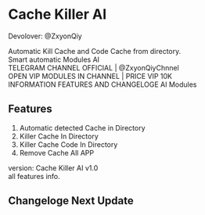# Cache Killer AI
Devolover: @ZxyonQiy

 Automatic Kill Cache and Code Cache from directory. <br />
 Smart automatic Modules AI <br />
 TELEGRAM CHANNEL OFFICIAL | @ZxyonQiyChnnel <br />
  OPEN VIP MODULES IN CHANNEL | PRICE VIP 10K <br />
 INFORMATION FEATURES AND CHANGELOGE AI Modules <br />

## Features
1. Automatic detected Cache in Directory
2. Killer Cache In Directory
3. Killer Cache Code In Directory
4. Remove Cache All APP

version: Cache Killer AI v1.0 <br />
all features info.

## Changeloge Next Update

